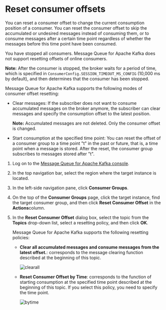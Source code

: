 # Reset consumer offsets

You can reset a consumer offset to change the current consumption position of a consumer. You can reset the consumer offset to skip the accumulated or undesired messages instead of consuming them, or to consume messages after a certain time point regardless of whether the messages before this time point have been consumed.

You have stopped all consumers. Message Queue for Apache Kafka does not support resetting offsets of online consumers.

**Note:** After the consumer is stopped, the broker waits for a period of time, which is specified in `ConsumerConfig.SESSION_TIMEOUT_MS_CONFIG` \(10,000 ms by default\), and then determines that the consumer has been stopped.

Message Queue for Apache Kafka supports the following modes of consumer offset resetting:

-   Clear messages: If the subscriber does not want to consume accumulated messages on the broker anymore, the subscriber can clear messages and specify the consumption offset to the latest position.

    **Note:** Accumulated messages are not deleted. Only the consumer offset is changed.

-   Start consumption at the specified time point: You can reset the offset of a consumer group to a time point "t" in the past or future, that is, a time point when a message is stored. After the reset, the consumer group subscribes to messages stored after "t".

1.  Log on to the [Message Queue for Apache Kafka console](https://kafka.console.aliyun.com).

2.  In the top navigation bar, select the region where the target instance is located.

3.  In the left-side navigation pane, click **Consumer Groups**.

4.  On the top of the **Consumer Groups** page, click the target instance, find the target consumer group, and then click **Reset Consumer Offset** in the **Actions**column.

5.  In the **Reset Consumer Offset** dialog box, select the topic from the **Topics** drop-down list, select a resetting policy, and then click **OK**.

    Message Queue for Apache Kafka supports the following resetting policies:

    -   **Clear all accumulated messages and consume messages from the latest offset.**: corresponds to the message clearing function described at the beginning of this topic.

        ![clearall](https://static-aliyun-doc.oss-cn-hangzhou.aliyuncs.com/assets/img/en-US/7050549951/p94025.png)

    -   **Reset Consumer Offset by Time**: corresponds to the function of starting consumption at the specified time point described at the beginning of this topic. If you select this policy, you need to specify the time point.

        ![bytime](https://static-aliyun-doc.oss-cn-hangzhou.aliyuncs.com/assets/img/en-US/7050549951/p94026.png)


